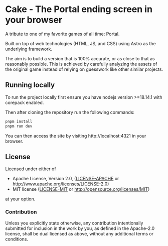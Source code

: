 # Cake - The Portal ending screen in your browser

A tribute to one of my favorite games of all time: Portal.

Built on top of web technologies (HTML, JS, and CSS) using Astro as the
underlying framework.

The aim is to build a version that is 100% accurate, or as close to that as
reasonably possible. This is achieved by carefully analyzing the assets of the
original game instead of relying on guesswork like other similar projects.

## Running locally

To run the project locally first ensure you have nodejs version >=18.14.1 with
corepack enabled.

Then after cloning the repository run the following commands:

```bash
pnpm install
pnpm run dev
```

You can then access the site by visiting http://localhost:4321 in your browser.

## License

Licensed under either of

- Apache License, Version 2.0, ([LICENSE-APACHE](LICENSE-APACHE) or
  http://www.apache.org/licenses/LICENSE-2.0)
- MIT license ([LICENSE-MIT](LICENSE-MIT) or http://opensource.org/licenses/MIT)

at your option.

### Contribution

Unless you explicitly state otherwise, any contribution intentionally submitted
for inclusion in the work by you, as defined in the Apache-2.0 license, shall be
dual licensed as above, without any additional terms or conditions.
